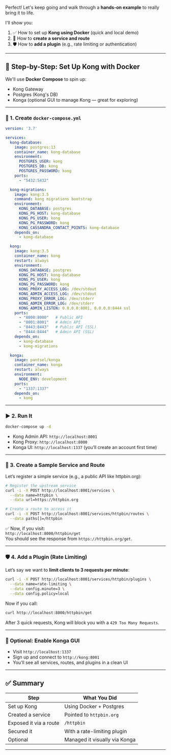 Perfect! Let's keep going and walk through a **hands-on example** to really bring it to life.

I'll show you:

1. ✅ How to set up **Kong using Docker** (quick and local demo)
2. 🔧 How to **create a service and route**
3. 🛡️ How to **add a plugin** (e.g., rate limiting or authentication)

---

## 🐳 Step-by-Step: Set Up Kong with Docker

We'll use **Docker Compose** to spin up:
- Kong Gateway
- Postgres (Kong's DB)
- Konga (optional GUI to manage Kong — great for exploring)

---

### 📁 1. Create `docker-compose.yml`

```yaml
version: '3.7'

services:
  kong-database:
    image: postgres:13
    container_name: kong-database
    environment:
      POSTGRES_USER: kong
      POSTGRES_DB: kong
      POSTGRES_PASSWORD: kong
    ports:
      - "5432:5432"

  kong-migrations:
    image: kong:3.5
    command: kong migrations bootstrap
    environment:
      KONG_DATABASE: postgres
      KONG_PG_HOST: kong-database
      KONG_PG_USER: kong
      KONG_PG_PASSWORD: kong
      KONG_CASSANDRA_CONTACT_POINTS: kong-database
    depends_on:
      - kong-database

  kong:
    image: kong:3.5
    container_name: kong
    restart: always
    environment:
      KONG_DATABASE: postgres
      KONG_PG_HOST: kong-database
      KONG_PG_USER: kong
      KONG_PG_PASSWORD: kong
      KONG_PROXY_ACCESS_LOG: /dev/stdout
      KONG_ADMIN_ACCESS_LOG: /dev/stdout
      KONG_PROXY_ERROR_LOG: /dev/stderr
      KONG_ADMIN_ERROR_LOG: /dev/stderr
      KONG_ADMIN_LISTEN: 0.0.0.0:8001, 0.0.0.0:8444 ssl
    ports:
      - "8000:8000"   # Public API
      - "8001:8001"   # Admin API
      - "8443:8443"   # Public API (SSL)
      - "8444:8444"   # Admin API (SSL)
    depends_on:
      - kong-database
      - kong-migrations

  konga:
    image: pantsel/konga
    container_name: konga
    restart: always
    environment:
      NODE_ENV: development
    ports:
      - "1337:1337"
    depends_on:
      - kong
```

---

### ▶️ 2. Run It

```bash
docker-compose up -d
```

- Kong Admin API: `http://localhost:8001`
- Kong Proxy: `http://localhost:8000`
- Konga UI: `http://localhost:1337` (you’ll create an account first time)

---

### 🔧 3. Create a Sample Service and Route

Let’s register a simple service (e.g., a public API like httpbin.org):

```bash
# Register the upstream service
curl -i -X POST http://localhost:8001/services \
  --data name=httpbin \
  --data url=https://httpbin.org

# Create a route to access it
curl -i -X POST http://localhost:8001/services/httpbin/routes \
  --data paths[]=/httpbin
```

✅ Now, if you visit:  
`http://localhost:8000/httpbin/get`  
You should see the response from `https://httpbin.org/get`.

---

### 🛡️ 4. Add a Plugin (Rate Limiting)

Let’s say we want to **limit clients to 3 requests per minute**:

```bash
curl -i -X POST http://localhost:8001/services/httpbin/plugins \
  --data name=rate-limiting \
  --data config.minute=3 \
  --data config.policy=local
```

Now if you call:
```bash
curl http://localhost:8000/httpbin/get
```

After 3 quick requests, Kong will block you with a `429 Too Many Requests`.

---

### 🤝 Optional: Enable Konga GUI

- Visit `http://localhost:1337`
- Sign up and connect to `http://kong:8001`
- You’ll see all services, routes, and plugins in a clean UI

---

## ✅ Summary

| Step | What You Did |
|------|--------------|
| Set up Kong | Using Docker + Postgres |
| Created a service | Pointed to `httpbin.org` |
| Exposed it via a route | `/httpbin` |
| Secured it | With a rate-limiting plugin |
| Optional | Managed it visually via Konga |

---
